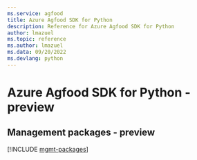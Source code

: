 ```yaml
---
ms.service: agfood
title: Azure Agfood SDK for Python
description: Reference for Azure Agfood SDK for Python
author: lmazuel
ms.topic: reference
ms.author: lmazuel
ms.data: 09/20/2022
ms.devlang: python
---
```

# Azure Agfood SDK for Python - preview

## Management packages - preview
[!INCLUDE [mgmt-packages](agfood-mgmt-index.md)]